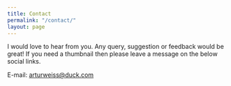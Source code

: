 ```yaml
---
title: Contact
permalink: "/contact/"
layout: page
---
```


I would love to hear from you. Any query, suggestion or feedback would be great! If you need a thumbnail then please leave a message on the below social links.

E-mail: arturweiss@duck.com
